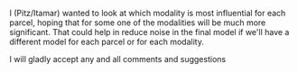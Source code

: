 I (Pitz/Itamar) wanted to look at which modality is most influential for each parcel, hoping that for some one of the modalities will be much more significant.
That could help in reduce noise in the final model if we'll have a different model for each parcel or for each modality.

I will gladly accept any and all comments and suggestions